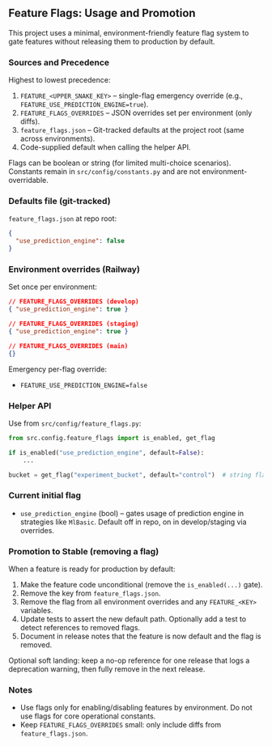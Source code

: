 ## Feature Flags: Usage and Promotion

This project uses a minimal, environment-friendly feature flag system to gate features without releasing them to production by default.

### Sources and Precedence
Highest to lowest precedence:
1. `FEATURE_<UPPER_SNAKE_KEY>` – single-flag emergency override (e.g., `FEATURE_USE_PREDICTION_ENGINE=true`).
2. `FEATURE_FLAGS_OVERRIDES` – JSON overrides set per environment (only diffs).
3. `feature_flags.json` – Git-tracked defaults at the project root (same across environments).
4. Code-supplied default when calling the helper API.

Flags can be boolean or string (for limited multi-choice scenarios). Constants remain in `src/config/constants.py` and are not environment-overridable.

### Defaults file (git-tracked)
`feature_flags.json` at repo root:

```json
{
  "use_prediction_engine": false
}
```

### Environment overrides (Railway)
Set once per environment:

```json
// FEATURE_FLAGS_OVERRIDES (develop)
{ "use_prediction_engine": true }

// FEATURE_FLAGS_OVERRIDES (staging)
{ "use_prediction_engine": true }

// FEATURE_FLAGS_OVERRIDES (main)
{}
```

Emergency per-flag override:
- `FEATURE_USE_PREDICTION_ENGINE=false`

### Helper API
Use from `src/config/feature_flags.py`:

```python
from src.config.feature_flags import is_enabled, get_flag

if is_enabled("use_prediction_engine", default=False):
    ...

bucket = get_flag("experiment_bucket", default="control")  # string flag example
```

### Current initial flag
- `use_prediction_engine` (bool) – gates usage of prediction engine in strategies like `MlBasic`. Default off in repo, on in develop/staging via overrides.

### Promotion to Stable (removing a flag)
When a feature is ready for production by default:
1. Make the feature code unconditional (remove the `is_enabled(...)` gate).
2. Remove the key from `feature_flags.json`.
3. Remove the flag from all environment overrides and any `FEATURE_<KEY>` variables.
4. Update tests to assert the new default path. Optionally add a test to detect references to removed flags.
5. Document in release notes that the feature is now default and the flag is removed.

Optional soft landing: keep a no-op reference for one release that logs a deprecation warning, then fully remove in the next release.

### Notes
- Use flags only for enabling/disabling features by environment. Do not use flags for core operational constants.
- Keep `FEATURE_FLAGS_OVERRIDES` small: only include diffs from `feature_flags.json`.
